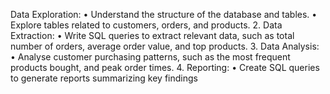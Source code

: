 Data Exploration:
• Understand the structure of the database and tables.
• Explore tables related to customers, orders, and products.
2. Data Extraction:
• Write SQL queries to extract relevant data, such as total number of
orders, average order value, and top products.
3. Data Analysis:
• Analyse customer purchasing patterns, such as the most frequent
products bought, and peak order times.
4. Reporting:
• Create SQL queries to generate reports summarizing key findings
